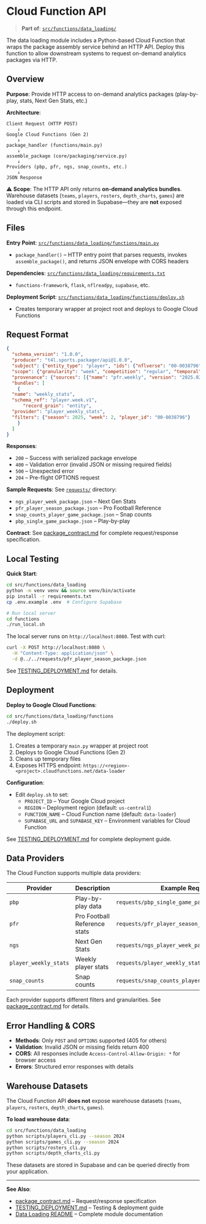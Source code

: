 # Cloud Function API

> **Part of**: [`src/functions/data_loading/`](../src/functions/data_loading/)

The data loading module includes a Python-based Cloud Function that wraps the package assembly service behind an HTTP API. Deploy this function to allow downstream systems to request on-demand analytics packages via HTTP.

## Overview

**Purpose**: Provide HTTP access to on-demand analytics packages (play-by-play, stats, Next Gen Stats, etc.)

**Architecture**:
```
Client Request (HTTP POST)
    ↓
Google Cloud Functions (Gen 2)
    ↓
package_handler (functions/main.py)
    ↓
assemble_package (core/packaging/service.py)
    ↓
Providers (pbp, pfr, ngs, snap_counts, etc.)
    ↓
JSON Response
```

⚠️ **Scope**: The HTTP API only returns **on-demand analytics bundles**. Warehouse datasets (`teams`, `players`, `rosters`, `depth_charts`, `games`) are loaded via CLI scripts and stored in Supabase—they are **not** exposed through this endpoint.

## Files

**Entry Point**: [`src/functions/data_loading/functions/main.py`](../src/functions/data_loading/functions/main.py)
- `package_handler()` – HTTP entry point that parses requests, invokes `assemble_package()`, and returns JSON envelope with CORS headers

**Dependencies**: [`src/functions/data_loading/requirements.txt`](../src/functions/data_loading/requirements.txt)
- `functions-framework`, `flask`, `nflreadpy`, `supabase`, etc.

**Deployment Script**: [`src/functions/data_loading/functions/deploy.sh`](../src/functions/data_loading/functions/deploy.sh)
- Creates temporary wrapper at project root and deploys to Google Cloud Functions

## Request Format

```json
{
  "schema_version": "1.0.0",
  "producer": "t4l.sports.packager/api@1.0.0",
  "subject": {"entity_type": "player", "ids": {"nflverse": "00-0038796"}},
  "scope": {"granularity": "week", "competition": "regular", "temporal": {"season": 2025, "week": 2}},
  "provenance": {"sources": [{"name": "pfr.weekly", "version": "2025.02"}]},
  "bundles": [
    {
  "name": "weekly_stats",
  "schema_ref": "player.week.v1",
      "record_grain": "entity",
  "provider": "player_weekly_stats",
  "filters": {"season": 2025, "week": 2, "player_id": "00-0038796"}
    }
  ]
}
```

**Responses**:
- `200` – Success with serialized package envelope
- `400` – Validation error (invalid JSON or missing required fields)
- `500` – Unexpected error
- `204` – Pre-flight OPTIONS request

**Sample Requests**: See [`requests/`](../requests/) directory:
- `ngs_player_week_package.json` – Next Gen Stats
- `pfr_player_season_package.json` – Pro Football Reference
- `snap_counts_player_game_package.json` – Snap counts
- `pbp_single_game_package.json` – Play-by-play

**Contract**: See [package_contract.md](package_contract.md) for complete request/response specification.

## Local Testing

**Quick Start**:
```bash
cd src/functions/data_loading
python -m venv venv && source venv/bin/activate
pip install -r requirements.txt
cp .env.example .env  # Configure Supabase

# Run local server
cd functions
./run_local.sh
```

The local server runs on `http://localhost:8080`. Test with curl:

```bash
curl -X POST http://localhost:8080 \
  -H "Content-Type: application/json" \
  -d @../../requests/pfr_player_season_package.json
```

See [TESTING_DEPLOYMENT.md](../src/functions/data_loading/TESTING_DEPLOYMENT.md) for details.

## Deployment

**Deploy to Google Cloud Functions**:
```bash
cd src/functions/data_loading/functions
./deploy.sh
```

The deployment script:
1. Creates a temporary `main.py` wrapper at project root
2. Deploys to Google Cloud Functions (Gen 2)
3. Cleans up temporary files
4. Exposes HTTPS endpoint: `https://<region>-<project>.cloudfunctions.net/data-loader`

**Configuration**:
- Edit `deploy.sh` to set:
  - `PROJECT_ID` – Your Google Cloud project
  - `REGION` – Deployment region (default: `us-central1`)
  - `FUNCTION_NAME` – Cloud Function name (default: `data-loader`)
  - `SUPABASE_URL` and `SUPABASE_KEY` – Environment variables for Cloud Function

See [TESTING_DEPLOYMENT.md](../src/functions/data_loading/TESTING_DEPLOYMENT.md) for complete deployment guide.

## Data Providers

The Cloud Function supports multiple data providers:

| Provider | Description | Example Request |
|----------|-------------|-----------------|
| `pbp` | Play-by-play data | `requests/pbp_single_game_package.json` |
| `pfr` | Pro Football Reference stats | `requests/pfr_player_season_package.json` |
| `ngs` | Next Gen Stats | `requests/ngs_player_week_package.json` |
| `player_weekly_stats` | Weekly player stats | `requests/player_weekly_stats_package.json` |
| `snap_counts` | Snap counts | `requests/snap_counts_player_game_package.json` |

Each provider supports different filters and granularities. See [package_contract.md](package_contract.md) for details.

## Error Handling & CORS

- **Methods**: Only `POST` and `OPTIONS` supported (405 for others)
- **Validation**: Invalid JSON or missing fields return 400
- **CORS**: All responses include `Access-Control-Allow-Origin: *` for browser access
- **Errors**: Structured error responses with details

## Warehouse Datasets

The Cloud Function API **does not** expose warehouse datasets (`teams`, `players`, `rosters`, `depth_charts`, `games`).

**To load warehouse data**:
```bash
cd src/functions/data_loading
python scripts/players_cli.py --season 2024
python scripts/games_cli.py --season 2024
python scripts/rosters_cli.py
python scripts/depth_charts_cli.py
```

These datasets are stored in Supabase and can be queried directly from your application.

---

**See Also**:
- [package_contract.md](package_contract.md) – Request/response specification
- [TESTING_DEPLOYMENT.md](../src/functions/data_loading/TESTING_DEPLOYMENT.md) – Testing & deployment guide
- [Data Loading README](../src/functions/data_loading/README.md) – Complete module documentation
